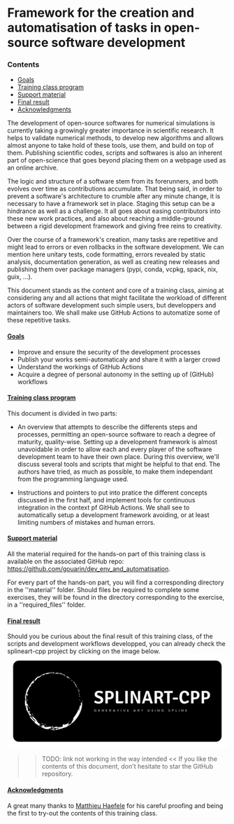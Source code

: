 # Framework for the creation and automatisation of tasks in open-source software development

### Contents
  - [Goals](#goals)
  - [Training class program](#training-class-program)
  - [Support material](#support-material)
  - [Final result](#final-result)
  - [Acknowledgments](#acknowledgments)

The development of open-source softwares for numerical simulations is currently taking
a growingly greater importance in scientific research. It helps to validate numerical
methods, to develop new algorithms and allows almost anyone to take hold of these tools,
use them, and build on top of them. Publishing scientific codes, scripts and softwares is
also an inherent part of open-science that goes beyond placing them on a webpage used as
an online archive.

The logic and structure of a software stem from its forerunners, and both evolves over
time as contributions accumulate. That being said, in order to prevent a software's
architecture to crumble after any minute change, it is necessary to have a framework
set in place. Staging this setup can be a hindrance as well as a challenge.
It all goes about easing contributors into these new work practices, and also about
reaching a middle-ground between a rigid development framework and giving free reins
to creativity.

Over the course of a framework's creation, many tasks are repetitive and might lead
to errors or even rollbacks in the software development. We can mention here unitary
tests, code formatting, errors revealed by static analysis, documentation generation,
as well as creating new releases and publishing them over package managers (pypi, conda,
vcpkg, spack, nix, guix, ...).

This document stands as the content and core of a training class, aiming at considering
any and all actions that might facilitate the workload of different actors of software
development such simple users, but developpers and maintainers too. We shall make use
GitHub Actions to automatize some of these repetitive tasks.

#### [Goals](#goals)
- Improve and ensure the security of the development processes
- Publish your works semi-automaticaly and share it with a larger crowd
- Understand the workings of GitHub Actions
- Acquire a degree of personal autonomy in the setting up of (GitHub) workflows

#### [Training class program](#training-class-program)
This document is divided in two parts:
- An overview that attempts to describe the differents steps and processes, permitting
an open-source software to reach a degree of maturity, quality-wise. Setting up a
development framework is almost unavoidable in order to allow each and every player
of the software development team to have their own place.
During this overview, we'll discuss several tools and scripts that might be helpful
to that end. The authors have tried, as much as possible, to make them independant
from the programming language used.

- Instructions and pointers to put into pratice the different concepts discussed in
the first half, and implement tools for continuous integration in the context pf
GitHub Actions. We shall see to automatically setup a development framework avoiding,
or at least limiting numbers of mistakes and human errors.

#### [Support material](#support-material)

All the material required for the hands-on part of this training class is available
on the associated GitHub repo: https://github.com/gouarin/dev_env_and_automatisation.

For every part of the hands-on part, you will find a corresponding directory in the
''material'' folder. Should files be required to complete some exercises, they will
be found in the directory corresponding to the exercise, in a ''required_files''
folder.

#### [Final result](#final-result)
Should you be curious about the final result of this training class, of the scripts
and development workflows developped, you can already check the splineart-cpp project
by clicking on the image below.
![Alt text](https://github.com/gouarin/splinart-cpp/raw/main/doc/source/logo/dark_logo.png "github.com/gouarin/splineart-cpp")
>>TODO: link not working in the way intended <<
If you like the contents of this document, don't hesitate to star the GitHub
repository.

#### [Acknowledgments](#acknowlegments)
A great many thanks to [Matthieu Haefele](https://github.com/mathaefele) for his
careful proofing and being the first to try-out the contents of this training class.
